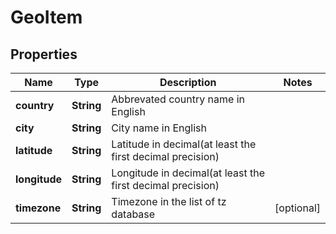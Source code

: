 
# GeoItem

## Properties
Name | Type | Description | Notes
------------ | ------------- | ------------- | -------------
**country** | **String** | Abbrevated country name in English | 
**city** | **String** | City name in English | 
**latitude** | **String** | Latitude in decimal(at least the first decimal precision) | 
**longitude** | **String** | Longitude in decimal(at least the first decimal precision) | 
**timezone** | **String** | Timezone in the list of tz database |  [optional]



